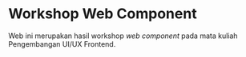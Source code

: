# Workshop Web Component
Web ini merupakan hasil workshop *web component* pada mata kuliah Pengembangan UI/UX Frontend.